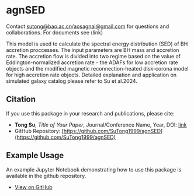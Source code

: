 # agnSED

Contact sutong@bao.ac.cn/aosagnai@gmail.com for questions and collaborations. For documents see (link)

This model is used to calculate the spectral energy distribution (SED) of BH accretion proccesses. The input parameters are BH mass and accretion rate. The accretion flow is divided into two regime based on the value of Eddington-normalized accretion rate - the ADAFs for low accretion rate objects and the modified magnetic reconnection-heated disk-corona model for high accretion rate objects.
Detailed explanation and application on simulated galaxy catalog please refer to Su et al.2024. 

## Citation

If you use this package in your research and publications, please cite:

- **Tong Su**, *Title of Your Paper*, Journal/Conference Name, Year, DOI: [link](https://doi.org/your-doi)
- GitHub Repository: [https://github.com/SuTong1999/agnSED](https://github.com/SuTong1999/agnSED)

## Example Usage

An example Jupyter Notebook demonstrating how to use this package is available in the github repository.
- [View on GitHub](https://github.com/SuTong1999/agnSED/blob/main/examples/example.ipynb)


